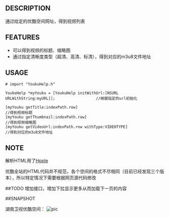 ## DESCRIPTION
通过给定的优酷空间网址，得到视频列表

## FEATURES
* 可以得到视频的标题、缩略图
* 通过指定清晰度类型（超清、高清、标清），得到对应的m3u8文件地址

## USAGE
```
# import "YoukuHelp.h"

YoukeHelp *myYouku = [YoukuHelp initWithUrl:[NSURL URLWithString:myURL]];                  //根据指定的url初始化

[myYouku getTitle:indexPath.row]                                                          //得到视频标题
[myYouku getThumbnail:indexPath.row]                                                      //得到视频缩略图
[myYouku getVideoUrl:indexPath.row withType:VIDEOTYPE]                                    //得到对应的m3u8文件地址
```
## NOTE
解析HTML用了[Hpple](https://github.com/topfunky/hpple)

优酷全站的HTML代码并不规范，各个空间的格式不尽相同（目前已经发现三个版本），所以特定情况下需要根据网页源代码修改

##TODO
增加接口，增加下拉显示更多从而加载下一页的内容

##SNAPSHOT

湖南卫视优酷空间： ![pic](http://ww1.sinaimg.cn/large/a74eed94jw1e3v9jldn2aj208w0dcwfw.jpg)

